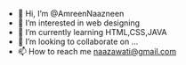 - 👋 Hi, I’m @AmreenNaazneen
- 👀 I’m interested in web designing
- 🌱 I’m currently learning HTML,CSS,JAVA
- 💞️ I’m looking to collaborate on ...
- 📫 How to reach me naazawati@gmail.com

<!---
AmreenNaazneen/AmreenNaazneen is a ✨ special ✨ repository because its `README.md` (this file) appears on your GitHub profile.
You can click the Preview link to take a look at your changes.
--->
